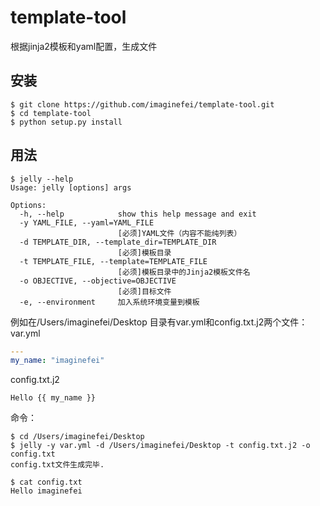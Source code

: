 # template-tool
根据jinja2模板和yaml配置，生成文件

## 安装
``` shell
$ git clone https://github.com/imaginefei/template-tool.git
$ cd template-tool
$ python setup.py install
```

## 用法
``` shell
$ jelly --help
Usage: jelly [options] args

Options:
  -h, --help            show this help message and exit
  -y YAML_FILE, --yaml=YAML_FILE
                        [必须]YAML文件（内容不能纯列表）
  -d TEMPLATE_DIR, --template_dir=TEMPLATE_DIR
                        [必须]模板目录
  -t TEMPLATE_FILE, --template=TEMPLATE_FILE
                        [必须]模板目录中的Jinja2模板文件名
  -o OBJECTIVE, --objective=OBJECTIVE
                        [必须]目标文件
  -e, --environment     加入系统环境变量到模板
```

例如在/Users/imaginefei/Desktop 目录有var.yml和config.txt.j2两个文件：  
var.yml
``` yaml
---
my_name: "imaginefei"
```

config.txt.j2
``` jinja2
Hello {{ my_name }}
```

命令：  
``` shell
$ cd /Users/imaginefei/Desktop
$ jelly -y var.yml -d /Users/imaginefei/Desktop -t config.txt.j2 -o config.txt
config.txt文件生成完毕.

$ cat config.txt
Hello imaginefei
```

